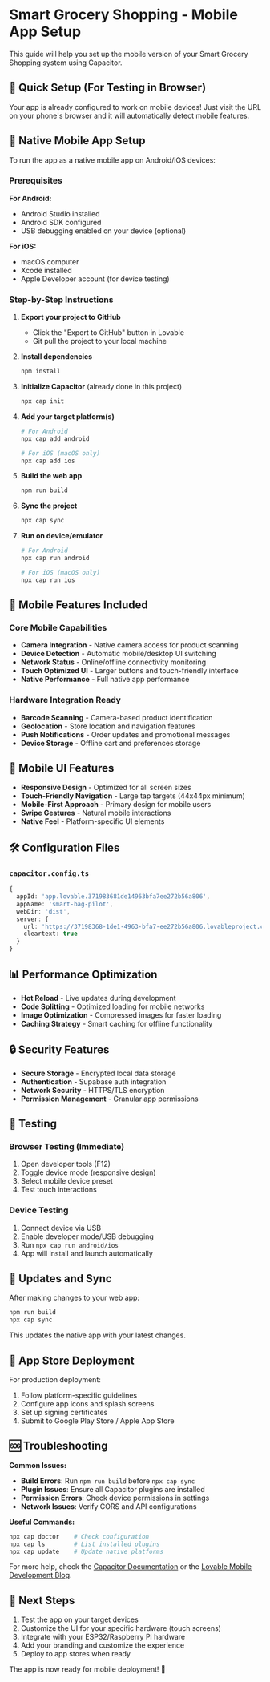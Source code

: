 # Smart Grocery Shopping - Mobile App Setup

This guide will help you set up the mobile version of your Smart Grocery Shopping system using Capacitor.

## 🚀 Quick Setup (For Testing in Browser)

Your app is already configured to work on mobile devices! Just visit the URL on your phone's browser and it will automatically detect mobile features.

## 📱 Native Mobile App Setup

To run the app as a native mobile app on Android/iOS devices:

### Prerequisites

**For Android:**
- Android Studio installed
- Android SDK configured
- USB debugging enabled on your device (optional)

**For iOS:**
- macOS computer
- Xcode installed  
- Apple Developer account (for device testing)

### Step-by-Step Instructions

1. **Export your project to GitHub**
   - Click the "Export to GitHub" button in Lovable
   - Git pull the project to your local machine

2. **Install dependencies**
   ```bash
   npm install
   ```

3. **Initialize Capacitor** (already done in this project)
   ```bash
   npx cap init
   ```

4. **Add your target platform(s)**
   ```bash
   # For Android
   npx cap add android
   
   # For iOS (macOS only)
   npx cap add ios
   ```

5. **Build the web app**
   ```bash
   npm run build
   ```

6. **Sync the project**
   ```bash
   npx cap sync
   ```

7. **Run on device/emulator**
   ```bash
   # For Android
   npx cap run android
   
   # For iOS (macOS only)  
   npx cap run ios
   ```

## 🔧 Mobile Features Included

### Core Mobile Capabilities
- **Camera Integration** - Native camera access for product scanning
- **Device Detection** - Automatic mobile/desktop UI switching
- **Network Status** - Online/offline connectivity monitoring
- **Touch Optimized UI** - Larger buttons and touch-friendly interface
- **Native Performance** - Full native app performance

### Hardware Integration Ready
- **Barcode Scanning** - Camera-based product identification
- **Geolocation** - Store location and navigation features
- **Push Notifications** - Order updates and promotional messages
- **Device Storage** - Offline cart and preferences storage

## 🎨 Mobile UI Features

- **Responsive Design** - Optimized for all screen sizes
- **Touch-Friendly Navigation** - Large tap targets (44x44px minimum)
- **Mobile-First Approach** - Primary design for mobile users
- **Swipe Gestures** - Natural mobile interactions
- **Native Feel** - Platform-specific UI elements

## 🛠 Configuration Files

### `capacitor.config.ts`
```typescript
{
  appId: 'app.lovable.371983681de14963bfa7ee272b56a806',
  appName: 'smart-bag-pilot',
  webDir: 'dist',
  server: {
    url: 'https://37198368-1de1-4963-bfa7-ee272b56a806.lovableproject.com?forceHideBadge=true',
    cleartext: true
  }
}
```

## 📊 Performance Optimization

- **Hot Reload** - Live updates during development
- **Code Splitting** - Optimized loading for mobile networks
- **Image Optimization** - Compressed images for faster loading
- **Caching Strategy** - Smart caching for offline functionality

## 🔒 Security Features

- **Secure Storage** - Encrypted local data storage
- **Authentication** - Supabase auth integration
- **Network Security** - HTTPS/TLS encryption
- **Permission Management** - Granular app permissions

## 🧪 Testing

### Browser Testing (Immediate)
1. Open developer tools (F12)
2. Toggle device mode (responsive design)
3. Select mobile device preset
4. Test touch interactions

### Device Testing
1. Connect device via USB
2. Enable developer mode/USB debugging
3. Run `npx cap run android/ios`
4. App will install and launch automatically

## 🔄 Updates and Sync

After making changes to your web app:
```bash
npm run build
npx cap sync
```

This updates the native app with your latest changes.

## 📱 App Store Deployment

For production deployment:
1. Follow platform-specific guidelines
2. Configure app icons and splash screens
3. Set up signing certificates
4. Submit to Google Play Store / Apple App Store

## 🆘 Troubleshooting

**Common Issues:**
- **Build Errors**: Run `npm run build` before `npx cap sync`
- **Plugin Issues**: Ensure all Capacitor plugins are installed
- **Permission Errors**: Check device permissions in settings
- **Network Issues**: Verify CORS and API configurations

**Useful Commands:**
```bash
npx cap doctor    # Check configuration
npx cap ls        # List installed plugins  
npx cap update    # Update native platforms
```

For more help, check the [Capacitor Documentation](https://capacitorjs.com/docs) or the [Lovable Mobile Development Blog](https://lovable.dev/blogs/TODO).

## 🎯 Next Steps

1. Test the app on your target devices
2. Customize the UI for your specific hardware (touch screens)
3. Integrate with your ESP32/Raspberry Pi hardware
4. Add your branding and customize the experience
5. Deploy to app stores when ready

The app is now ready for mobile deployment! 🚀